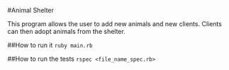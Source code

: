 #Animal Shelter

This program allows the user to add new animals and new clients.
Clients can then adopt animals from the shelter.

##How to run it
`ruby main.rb`

##How to run the tests
`rspec <file_name_spec.rb>`
